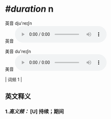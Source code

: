 # ***\#duration*** n
英音 dju'reɪʃn  
英音
<audio src="./media/duration-B.aac" controls="controls"></audio>

美音 du'reɪʃn  
美音
<audio src="./media/duration.aac" controls="controls"></audio>



| 词频 1 |  

英文释义
---
### 1.*高义频：* **[U] 持续；期间**  


